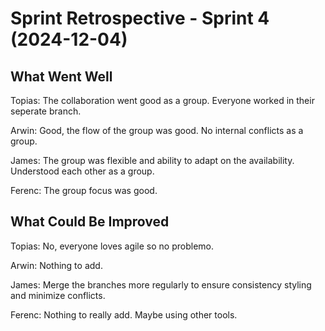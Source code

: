 # Sprint Retrospective - Sprint 4 (2024-12-04)

## What Went Well
Topias:
The collaboration went good as a group. Everyone worked in their seperate branch. 

Arwin: 
Good, the flow of the group was good. No internal conflicts as a group. 

James:
The group was flexible and ability to adapt on the availability. Understood each other as a group.

Ferenc:
The group focus was good. 

## What Could Be Improved
Topias: 
No, everyone loves agile so no problemo. 

Arwin: 
Nothing to add.

James: 
Merge the branches more regularly to ensure consistency styling and minimize conflicts.

Ferenc:
Nothing to really add. Maybe using other tools. 
